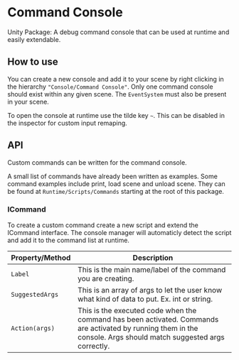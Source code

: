# Command Console

Unity Package: A debug command console that can be used at runtime and easily extendable.

## How to use
You can create a new console and add it to your scene by right clicking in the hierarchy `"Console/Command Console"`.
Only one command console should exist within any given scene. 
The `EventSystem` must also be present in your scene.

To open the console at runtime use the tilde key `~`. This can be disabled in the inspector for custom input remaping.

## API
Custom commands can be written for the command console.

A small list of commands have already been written as examples. Some command examples include print, load scene and unload scene. They can be found at `Runtime/Scripts/Commands` starting at the root of this package.

### ICommand
To create a custom command create a new script and extend the ICommand interface. The console manager will automaticly detect the script and add it to the command list at runtime.

|Property/Method|Description|
|---|---|
|`Label`| This is the main name/label of the command you are creating.|
|`SuggestedArgs`| This is an array of args to let the user know what kind of data to put. Ex. int or string.|
|`Action(args)`| This is the executed code when the command has been activated. Commands are activated by running them in the console. Args should match suggested args correctly.|
